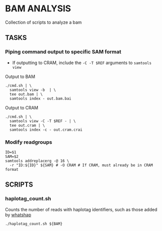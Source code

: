 # BAM ANALYSIS
Collection of scripts to analyze a bam

## TASKS

### Piping command output to specific SAM format

* If outputting to CRAM, include the `-C -T $REF` arguments to `samtools view`

Output to BAM

```
./cmd.sh | \
  samtools view -b  | \
  tee out.bam | \
  samtools index - out.bam.bai
```

Output to CRAM

```
./cmd.sh | \
  samtools view -C -T $REF - | \
  tee out.cram | \
  samtools index -c - out.cram.crai
```

### Modify readgroups
```
ID=$1
SAM=$2
samtools addreplacerg -@ 16 \
  -r "ID:${ID}" ${SAM} # -O CRAM # If CRAM, must already be in CRAM format
```

## SCRIPTS

###  haplotag_count.sh
Counts the number of reads with haplotag identifiers, such as those added by [whatshap](https://whatshap.readthedocs.io/en/latest/guide.html#phasing-represented-by-hp-tag)
```
./haplotag_count.sh ${BAM}
```
